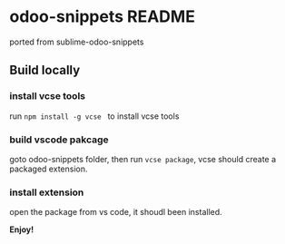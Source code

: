 # odoo-snippets README

ported from sublime-odoo-snippets


## Build locally

### install vcse tools

run `npm install -g vcse ` to install vcse tools

### build vscode pakcage 

goto odoo-snippets folder, then run `vcse package`, vcse should create a packaged extension.

### install extension

open the package from vs code, it shoudl been installed.




**Enjoy!**